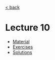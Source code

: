 [< back](../../README.md)

# Lecture 10

- [Material](material.md)
- [Exercises](exercises.md)
- [Solutions](solutions.md)